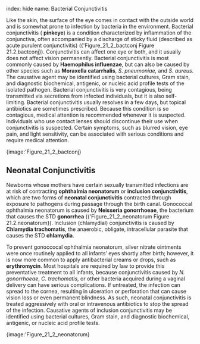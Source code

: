 index: hide
name: Bacterial Conjunctivitis

Like the skin, the surface of the eye comes in contact with the outside world and is somewhat prone to infection by bacteria in the environment. Bacterial conjunctivitis ( **pinkeye**) is a condition characterized by inflammation of the conjunctiva, often accompanied by a discharge of sticky fluid (described as acute purulent conjunctivitis) ({'Figure_21_2_bactconj Figure 21.2.bactconj}). Conjunctivitis can affect one eye or both, and it usually does not affect vision permanently. Bacterial conjunctivitis is most commonly caused by  **Haemophilus influenzae**, but can also be caused by other species such as  **Moraxella catarrhalis**,  *S. pneumoniae,* and  *S. aureus*. The causative agent may be identified using bacterial cultures, Gram stain, and diagnostic biochemical, antigenic, or nucleic acid profile tests of the isolated pathogen. Bacterial conjunctivitis is very contagious, being transmitted via secretions from infected individuals, but it is also self-limiting. Bacterial conjunctivitis usually resolves in a few days, but topical antibiotics are sometimes prescribed. Because this condition is so contagious, medical attention is recommended whenever it is suspected. Individuals who use contact lenses should discontinue their use when conjunctivitis is suspected. Certain symptoms, such as blurred vision, eye pain, and light sensitivity, can be associated with serious conditions and require medical attention.


{image:'Figure_21_2_bactconj}
        

## Neonatal Conjunctivitis

Newborns whose mothers have certain sexually transmitted infections are at risk of contracting  **ophthalmia neonatorum** or  **inclusion conjunctivitis**, which are two forms of  **neonatal conjunctivitis** contracted through exposure to pathogens during passage through the birth canal. Gonococcal ophthalmia neonatorum is caused by  **Neisseria gonorrhoeae**, the bacterium that causes the STD  **gonorrhea** ({'Figure_21_2_neonatorum Figure 21.2.neonatorum}). Inclusion (chlamydial) conjunctivitis is caused by  **Chlamydia trachomatis**, the anaerobic, obligate, intracellular parasite that causes the STD  **chlamydia**.

To prevent gonoccocal ophthalmia neonatorum, silver nitrate ointments were once routinely applied to all infants’ eyes shortly after birth; however, it is now more common to apply antibacterial creams or drops, such as  **erythromycin**. Most hospitals are required by law to provide this preventative treatment to all infants, because conjunctivitis caused by  *N. gonorrhoeae*,  *C. trachomatis,* or other bacteria acquired during a vaginal delivery can have serious complications. If untreated, the infection can spread to the cornea, resulting in ulceration or perforation that can cause vision loss or even permanent blindness. As such, neonatal conjunctivitis is treated aggressively with oral or intravenous antibiotics to stop the spread of the infection. Causative agents of inclusion conjunctivitis may be identified using bacterial cultures, Gram stain, and diagnostic biochemical, antigenic, or nucleic acid profile tests.


{image:'Figure_21_2_neonatorum}
        
